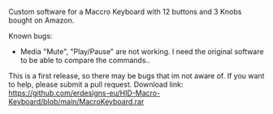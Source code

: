 Custom software for a Maccro Keyboard with 12 buttons and 3 Knobs bought on Amazon.

Known bugs:
- Media "Mute", "Play/Pause" are not working. I need the original software to be able to compare the commands..

This is a first release, so there may be bugs that im not aware of. If you want to help, please submit a pull request.
Download link: https://github.com/erdesigns-eu/HID-Macro-Keyboard/blob/main/MacroKeyboard.rar
